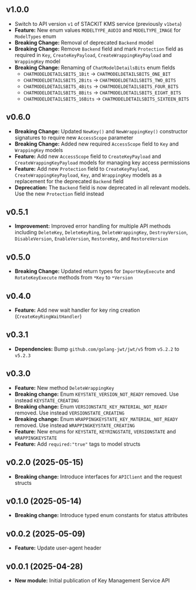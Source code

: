 ## v1.0.0
- Switch to API version `v1` of STACKIT KMS service (previously `v1beta`)
- **Feature:** New enum values `MODELTYPE_AUDIO` and `MODELTYPE_IMAGE` for `ModelTypes` enum
- **Breaking Change:** Removal of deprecated `Backend` model
- **Breaking Change:** Remove `Backend` field and mark `Protection` field as required in `Key`, `CreateKeyPayload`, `CreateWrappingKeyPayload` and `WrappingKey` model
- **Breaking Change:** Renaming of `ChatModelDetailsBits` enum fields
  - `CHATMODELDETAILSBITS_1Bit` -> `CHATMODELDETAILSBITS_ONE_BIT`
  - `CHATMODELDETAILSBITS_2Bits` -> `CHATMODELDETAILSBITS_TWO_BITS`
  - `CHATMODELDETAILSBITS_4Bits` -> `CHATMODELDETAILSBITS_FOUR_BITS`
  - `CHATMODELDETAILSBITS_8Bits` -> `CHATMODELDETAILSBITS_EIGHT_BITS`
  - `CHATMODELDETAILSBITS_16Bits` -> `CHATMODELDETAILSBITS_SIXTEEN_BITS`

## v0.6.0
- **Breaking Change:** Updated `NewKey()` and `NewWrappingKey()` constructor signatures to require new `AccessScope` parameter
- **Breaking Change:** Added new required `AccessScope` field to `Key` and `WrappingKey` models
- **Feature:** Add new `AccessScope` field to `CreateKeyPayload` and `CreateWrappingKeyPayload` models for managing key access permissions
- **Feature:** Add new `Protection` field to `CreateKeyPayload`, `CreateWrappingKeyPayload`, `Key`, and `WrappingKey` models as a replacement for the deprecated `Backend` field
- **Deprecation:** The `Backend` field is now deprecated in all relevant models. Use the new `Protection` field instead

## v0.5.1
- **Improvement:** Improved error handling for multiple API methods including `DeleteKey`, `DeleteKeyRing`, `DeleteWrappingKey`, `DestroyVersion`, `DisableVersion`, `EnableVersion`, `RestoreKey`, and `RestoreVersion`

## v0.5.0
- **Breaking Change:** Updated return types for `ImportKeyExecute` and `RotateKeyExecute` methods from `*Key` to `*Version`

## v0.4.0
- **Feature:** Add new wait handler for key ring creation (`CreateKeyRingWaitHandler`)

## v0.3.1
  - **Dependencies:** Bump `github.com/golang-jwt/jwt/v5` from `v5.2.2` to `v5.2.3`

## v0.3.0
- **Feature:** New method `DeleteWrappingKey`
- **Breaking change:** Enum `KEYSTATE_VERSION_NOT_READY` removed. Use instead `KEYSTATE_CREATING`
- **Breaking change:** Enum `VERSIONSTATE_KEY_MATERIAL_NOT_READY` removed. Use instead `VERSIONSTATE_CREATING`
- **Breaking change:** Enum `WRAPPINGKEYSTATE_KEY_MATERIAL_NOT_READY` removed. Use instead `WRAPPINGKEYSTATE_CREATING`
- **Feature:** New enums for `KEYSTATE`, `KEYRINGSTATE`, `VERSIONSTATE` and `WRAPPINGKEYSTATE`
- **Feature:** Add `required:"true"` tags to model structs

## v0.2.0 (2025-05-15)
- **Breaking change:** Introduce interfaces for `APIClient` and the request structs

## v0.1.0 (2025-05-14)
- **Breaking change:** Introduce typed enum constants for status attributes

## v0.0.2 (2025-05-09)
- **Feature:** Update user-agent header

## v0.0.1 (2025-04-28)
- **New module:** Initial publication of Key Management Service API
